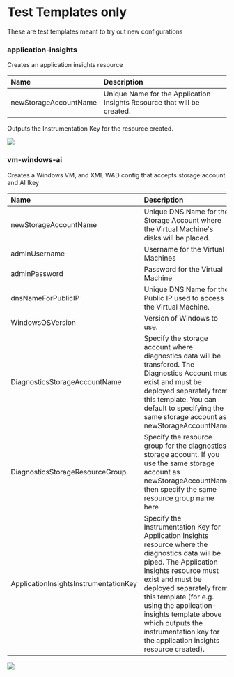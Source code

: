 # Test Templates only
These are test templates meant to try out new configurations

### application-insights

Creates an application insights resource

| Name   | Description    |
|:--- |:---|
| newStorageAccountName  | Unique Name for the Application Insights Resource that will be created. |

Outputs the Instrumentation Key for the resource created.

<a href="https://portal.azure.com/#create/Microsoft.Template/uri/https%3A%2F%2Fraw.githubusercontent.com%2Fsbtron%2FAzureResourceManagerTemplates%2Fmaster%2FTest%2Fvm-windows-ai%2Fvm-windows-ai%2FTemplates%2FApplicationInsightsResource.json" target="_blank">
    <img src="http://azuredeploy.net/deploybutton.png"/>
</a>


### vm-windows-ai

Creates a Windows VM, and XML WAD config that accepts storage account and AI Ikey

| Name   | Description    |
|:--- |:---|
| newStorageAccountName  | Unique DNS Name for the Storage Account where the Virtual Machine's disks will be placed. |
| adminUsername  | Username for the Virtual Machines  |
| adminPassword  | Password for the Virtual Machine  |
| dnsNameForPublicIP  | Unique DNS Name for the Public IP used to access the Virtual Machine. |
| WindowsOSVersion  | Version of Windows to use. |
| DiagnosticsStorageAccountName  | Specify the storage account where diagnostics data will be transfered. The Diagnostics Account must exist and must be deployed separately from this template. You can default to specifying the same storage account as newStorageAccountName |
| DiagnosticsStorageResourceGroup  | Specify the resource group for the diagnostics storage account. If you use the same storage account as newStorageAccountName then specify the same resource group name here |
| ApplicationInsightsInstrumentationKey  | Specify the Instrumentation Key for Application Insights resource where the diagnostics data will be piped. The Application Insights resource must exist and must be deployed separately from this template (for e.g. using the application-insights template above which outputs the instrumentation key for the application insights resource created). |


<a href="https://portal.azure.com/#create/Microsoft.Template/uri/https%3A%2F%2Fraw.githubusercontent.com%2Fsbtron%2FAzureResourceManagerTemplates%2Fmaster%2FTest%2Fvm-windows-ai%2Fvm-windows-ai%2FTemplates%2FWindowsVirtualMachine.json" target="_blank">
    <img src="http://azuredeploy.net/deploybutton.png"/>
</a>



